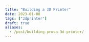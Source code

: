 ```yaml
---
title: "Building a 3D Printer"
date: 2023-01-08
tags: ["3dprinter"]
draft: true
aliases:
  - /post/building-prusa-3d-printer/
---
```


